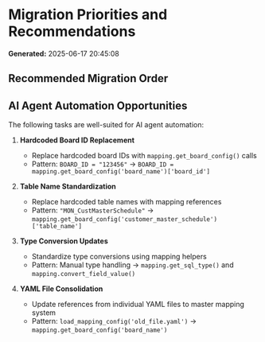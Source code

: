 # Migration Priorities and Recommendations

**Generated:** 2025-06-17 20:45:08

## Recommended Migration Order

## AI Agent Automation Opportunities

The following tasks are well-suited for AI agent automation:

1. **Hardcoded Board ID Replacement**
   - Replace hardcoded board IDs with `mapping.get_board_config()` calls
   - Pattern: `BOARD_ID = "123456"` → `BOARD_ID = mapping.get_board_config('board_name')['board_id']`

2. **Table Name Standardization**
   - Replace hardcoded table names with mapping references
   - Pattern: `"MON_CustMasterSchedule"` → `mapping.get_board_config('customer_master_schedule')['table_name']`

3. **Type Conversion Updates**
   - Standardize type conversions using mapping helpers
   - Pattern: Manual type handling → `mapping.get_sql_type()` and `mapping.convert_field_value()`

4. **YAML File Consolidation**
   - Update references from individual YAML files to master mapping system
   - Pattern: `load_mapping_config('old_file.yaml')` → `mapping.get_board_config('board_name')`

